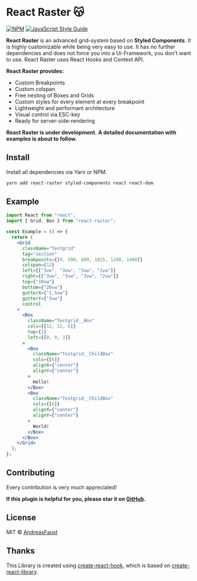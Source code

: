 # React Raster 😽

[![NPM](https://img.shields.io/npm/v/react-raster.svg)](https://www.npmjs.com/package/react-raster) [![JavaScript Style Guide](https://img.shields.io/badge/code_style-standard-brightgreen.svg)](https://standardjs.com)

**React Raster** is an advanced grid-system based on **Styled Components**. It is highly customizable while being very easy to use. It has no further dependencies and does not force you into a Ui-Framework, you don't want to use.
React Raster uses React Hooks and Context API.

**React Raster provides:**

- Custom Breakpoints
- Custom colspan
- Free nesting of Boxes and Grids
- Custom styles for every element at every breakpoint
- Lightweight and performant architecture
- Visual control via ESC-key
- Ready for server-side-rendering

**React Raster is under development.**
**A detailed documentation with examples is about to follow.**

## Install

Install all dependencies via Yarn or NPM.

```bash
yarn add react-raster styled-components react react-dom
```

## Example

```jsx
import React from "react";
import { Grid, Box } from "react-raster";

const Example = () => {
  return (
    <Grid
      className="Testgrid"
      tag="section"
      breakpoints={[0, 500, 800, 1025, 1200, 1400]}
      colspan={12}
      left={["3vw", "3vw", "3vw", "2vw"]}
      right={["3vw", "3vw", "3vw", "2vw"]}
      top={"10vw"}
      bottom={"20vw"}
      gutterX={"1.5vw"}
      gutterY={"3vw"}
      control
    >
      <Box
        className="Testgrid__Box"
        cols={[12, 12, 6]}
        top={1}
        left={[0, 0, 3]}
      >
        <Box
          className="Testgrid__ChildBox"
          cols={[6]}
          alignX={"center"}
          alignY={"center"}
        >
          Hello!
        </Box>
        <Box
          className="Testgrid__ChildBox"
          cols={[6]}
          alignX={"center"}
          alignY={"center"}
        >
          World!
        </Box>
      </Box>
    </Grid>
  );
};
```

## Contributing

Every contribution is very much appreciated!

**If this plugin is helpful for you, please star it on [GitHub](https://github.com/AndreasFaust/react-raster).**

## License

MIT © [AndreasFaust](https://github.com/AndreasFaust)

## Thanks

This Library is created using [create-react-hook](https://github.com/hermanya/create-react-hook), which is based on [create-react-library](https://github.com/transitive-bullshit/create-react-library).
